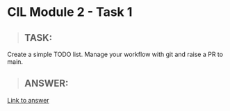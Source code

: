# CIL Module 2 - Task 1


> ## **TASK:**

Create a simple TODO list. Manage your workflow with git and raise a PR to main.

> ## **ANSWER:**

[Link to answer](index.html)